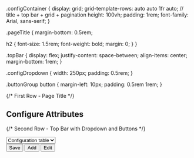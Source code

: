 .configContainer {
  display: grid;
  grid-template-rows: auto auto 1fr auto; // title + top bar + grid + pagination
  height: 100vh;
  padding: 1rem;
  font-family: Arial, sans-serif;
}

.pageTitle {
  margin-bottom: 0.5rem;

  h2 {
    font-size: 1.5rem;
    font-weight: bold;
    margin: 0;
  }
}

.topBar {
  display: flex;
  justify-content: space-between;
  align-items: center;
  margin-bottom: 1rem;
}

.configDropdown {
  width: 250px;
  padding: 0.5rem;
}

.buttonGroup button {
  margin-left: 10px;
  padding: 0.5rem 1rem;
}


<div className={layoutStyles.configContainer}>
  {/* First Row - Page Title */}
  <div className={layoutStyles.pageTitle}>
    <h2>Configure Attributes</h2>
  </div>

  {/* Second Row - Top Bar with Dropdown and Buttons */}
  <div className={layoutStyles.topBar}>
    <select className={layoutStyles.configDropdown}>
      <option value="">Configuration table</option>
    </select>
    <div className={layoutStyles.buttonGroup}>
      <button>Save</button>
      <button>Add</button>
      <button>Edit</button>
    </div>
  </div>
</div>

